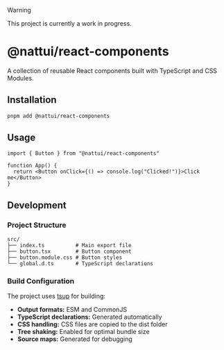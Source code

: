 > [!WARNING]
> This project is currently a work in progress.

# @nattui/react-components

A collection of reusable React components built with TypeScript and CSS Modules.

## Installation

```bash
pnpm add @nattui/react-components
```

## Usage

```tsx
import { Button } from "@nattui/react-components"

function App() {
  return <Button onClick={() => console.log("Clicked!")}>Click me</Button>
}
```

## Development

### Project Structure

```
src/
├── index.ts          # Main export file
├── button.tsx        # Button component
├── button.module.css # Button styles
└── global.d.ts       # TypeScript declarations
```

### Build Configuration

The project uses [tsup](https://tsup.egoist.dev/) for building:

- **Output formats:** ESM and CommonJS
- **TypeScript declarations:** Generated automatically
- **CSS handling:** CSS files are copied to the dist folder
- **Tree shaking:** Enabled for optimal bundle size
- **Source maps:** Generated for debugging
